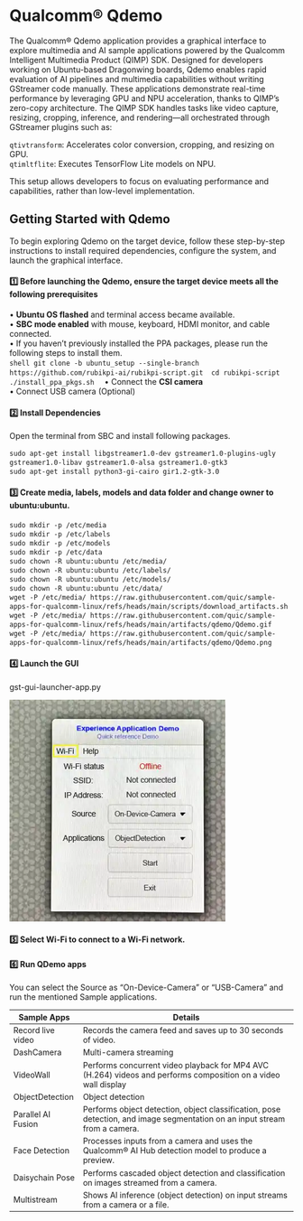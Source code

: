 # Qualcomm® Qdemo

The Qualcomm® Qdemo application provides a graphical interface to explore multimedia and AI sample applications powered by the Qualcomm Intelligent Multimedia Product (QIMP) SDK. Designed for developers working on Ubuntu-based Dragonwing boards, Qdemo enables rapid evaluation of AI pipelines and multimedia capabilities without writing GStreamer code manually.  These applications demonstrate real-time performance by leveraging GPU and NPU acceleration, thanks to QIMP’s zero-copy architecture.  The QIMP SDK handles tasks like video capture, resizing, cropping, inference, and rendering—all orchestrated through GStreamer plugins such as:  

`qtivtransform`: Accelerates color conversion, cropping, and resizing on GPU.  
`qtimltflite`: Executes TensorFlow Lite models on NPU.  

This setup allows developers to focus on evaluating performance and capabilities, rather than low-level implementation.  

## Getting Started with Qdemo  
To begin exploring Qdemo on the target device, follow these step-by-step instructions to install required dependencies, configure the system, and launch the graphical interface.  

#### 1️⃣ Before launching the Qdemo, ensure the target device meets all the following prerequisites  
•	**Ubuntu OS flashed** and terminal access became available.  
•	**SBC mode enabled** with mouse, keyboard, HDMI monitor, and cable connected.  
•	If you haven’t previously installed the PPA packages, please run the following steps to install them.  
	```shell
	git clone -b ubuntu_setup --single-branch https://github.com/rubikpi-ai/rubikpi-script.git 
	cd rubikpi-script  
	./install_ppa_pkgs.sh 
	```
•	Connect the **CSI camera**  
•	Connect USB camera (Optional) 

#### 2️⃣ Install Dependencies      
Open the terminal from SBC and install following packages.  
```shell
sudo apt-get install libgstreamer1.0-dev gstreamer1.0-plugins-ugly gstreamer1.0-libav gstreamer1.0-alsa gstreamer1.0-gtk3
sudo apt-get install python3-gi-cairo gir1.2-gtk-3.0
```

#### 3️⃣ Create media, labels, models and data folder and change owner to ubuntu:ubuntu.   
```shell
sudo mkdir -p /etc/media
sudo mkdir -p /etc/labels
sudo mkdir -p /etc/models
sudo mkdir -p /etc/data
sudo chown -R ubuntu:ubuntu /etc/media/
sudo chown -R ubuntu:ubuntu /etc/labels/
sudo chown -R ubuntu:ubuntu /etc/models/
sudo chown -R ubuntu:ubuntu /etc/data/
wget -P /etc/media/ https://raw.githubusercontent.com/quic/sample-apps-for-qualcomm-linux/refs/heads/main/scripts/download_artifacts.sh
wget -P /etc/media/ https://raw.githubusercontent.com/quic/sample-apps-for-qualcomm-linux/refs/heads/main/artifacts/qdemo/Qdemo.gif
wget -P /etc/media/ https://raw.githubusercontent.com/quic/sample-apps-for-qualcomm-linux/refs/heads/main/artifacts/qdemo/Qdemo.png  
```
#### 4️⃣ Launch the GUI    
gst-gui-launcher-app.py

![](./images/Qdemo.png) 

#### 5️⃣ Select Wi-Fi to connect to a Wi-Fi network.    

#### 6️⃣ Run QDemo apps  

You can select the Source as “On-Device-Camera” or “USB-Camera” and run the mentioned Sample applications.  

| Sample Apps                |  Details              |
|----------------------------|---------------------- |
| Record live video          | Records the camera feed and saves up to 30 seconds of video.|
| DashCamera                 | Multi-camera streaming |
| VideoWall                  | Performs concurrent video playback for MP4 AVC (H.264) videos and performs composition on a video wall display |
| ObjectDetection            | Object detection |
| Parallel AI Fusion         | Performs object detection, object classification, pose detection, and image segmentation on an input stream from a camera. |
| Face Detection             |Processes inputs from a camera and uses the Qualcomm® AI Hub detection model to produce a preview.|
| Daisychain Pose            | Performs cascaded object detection and classification on images streamed from a camera.|
|Multistream                 |Shows AI inference (object detection) on input streams from a camera or a file.|






